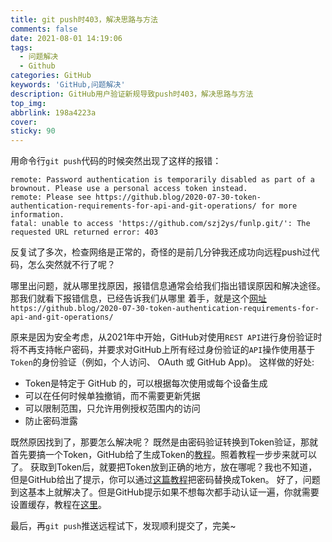 ```yaml
---
title: git push时403，解决思路与方法
comments: false
date: 2021-08-01 14:19:06
tags:
  - 问题解决
  - Github
categories: GitHub
keywords: 'GitHub,问题解决'
description: GitHub用户验证新规导致push时403，解决思路与方法
top_img:
abbrlink: 198a4223a
cover:
sticky: 90
---
```




用命令行`git push`代码的时候突然出现了这样的报错：
```shell
remote: Password authentication is temporarily disabled as part of a brownout. Please use a personal access token instead.
remote: Please see https://github.blog/2020-07-30-token-authentication-requirements-for-api-and-git-operations/ for more information.
fatal: unable to access 'https://github.com/szj2ys/funlp.git/': The requested URL returned error: 403
```

反复试了多次，检查网络是正常的，奇怪的是前几分钟我还成功向远程push过代码，怎么突然就不行了呢？

哪里出问题，就从哪里找原因，报错信息通常会给我们指出错误原因和解决途径。那我们就看下报错信息，已经告诉我们从哪里
着手，就是这个[网址](https://github.blog/2020-07-30-token-authentication-requirements-for-api-and-git-operations/)
`https://github.blog/2020-07-30-token-authentication-requirements-for-api-and-git-operations/`

原来是因为安全考虑，从2021年中开始，GitHub对使用`REST API`进行身份验证时将不再支持帐户密码，并要求对GitHub上所有经过身份验证的`API`操作使用基于`Token`的身份验证（例如，个人访问、 OAuth 或 GitHub App)。
这样做的好处: 
- Token是特定于 GitHub 的，可以根据每次使用或每个设备生成
- 可以在任何时候单独撤销，而不需要更新凭据
- 可以限制范围，只允许用例授权范围内的访问
- 防止密码泄露

既然原因找到了，那要怎么解决呢？
既然是由密码验证转换到Token验证，那就首先要搞一个Token，GitHub给了生成Token的[教程](https://help.github.com/en/github/authenticating-to-github/creating-a-personal-access-token-for-the-command-line)。照着教程一步步来就可以了。
获取到Token后，就要把Token放到正确的地方，放在哪呢？我也不知道，但是GitHub给出了提示，你可以通过[这篇教程](https://docs.github.com/en/github/getting-started-with-github/updating-credentials-from-the-macos-keychain)把密码替换成Token。
好了，问题到这基本上就解决了。但是GitHub提示如果不想每次都手动认证一遍，你就需要设置缓存，教程在[这里](https://docs.github.com/en/github/getting-started-with-github/caching-your-github-credentials-in-git)。

最后，再`git push`推送远程试下，发现顺利提交了，完美~

